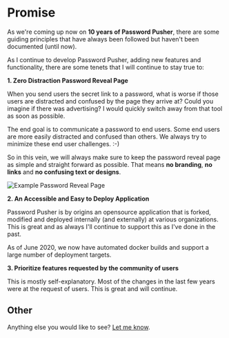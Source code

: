 # Promise

As we're coming up now on **10 years of Password Pusher**, there are some guiding principles that have always been followed but haven't been documented (until now).

As I continue to develop Password Pusher, adding new features and functionality, there are some tenets that I will continue to stay true to:

**1. Zero Distraction Password Reveal Page**

When you send users the secret link to a password, what is worse if those users are distracted and confused by the page they arrive at?  Could you imagine if there was advertising?  I would quickly switch away from that tool as soon as possible.

The end goal is to communicate a password to end users.  Some end users are more easily distracted and confused than others.  We always try to minimize these end user challenges.  :-)

So in this vein, we will always make sure to keep the password reveal page as simple and straight forward as possible.  That means **no branding**, **no links** and **no confusing text or designs**.

![Example Password Reveal Page](https://disznc.s3.amazonaws.com/Screen-Shot-2021-06-12-at-6.29.43-PM.png)

**2. An Accessible and Easy to Deploy Application**

Password Pusher is by origins an opensource application that is forked, modified and deployed internally (and externally) at various organizations.  This is great and as always I'll continue to support this as I've done in the past.

As of June 2020, we now have automated docker builds and support a large number of deployment targets.

**3. Prioritize features requested by the community of users**

This is mostly self-explanatory.  Most of the changes in the last few years were at the request of users.  This is great and will continue.

## Other

Anything else you would like to see?  [Let me know](https://github.com/pglombardo/PasswordPusher/issues/new).